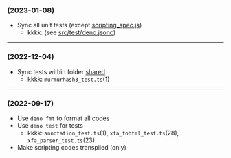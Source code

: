### (2023-01-08)

* Sync all unit tests (except <ins>scripting_spec.js</ins>)
  * kkkk: (see <ins>src/test/deno.jsonc</ins>)

--------------------------------------------------------------------------------

### (2022-12-04)

* Sync tests within folder <ins>shared</ins>
  * kkkk: `murmurhash3_test.ts`(1)

--------------------------------------------------------------------------------

### (2022-09-17)

* Use `deno fmt` to format all codes
* Use `deno test` for tests
  * kkkk: `annotation_test.ts`(1), `xfa_tohtml_test.ts`(28), `xfa_parser_test.ts`(23)
* Make scripting codes transpiled (only)

